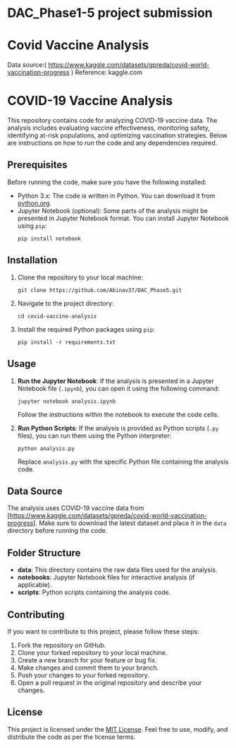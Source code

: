 # DAC_Phase1-5 project submission
# Covid Vaccine Analysis
Data source:( https://www.kaggle.com/datasets/gpreda/covid-world-vaccination-progress )
Reference: kaggle.com

# COVID-19 Vaccine Analysis

This repository contains code for analyzing COVID-19 vaccine data. The analysis includes evaluating vaccine effectiveness, monitoring safety, identifying at-risk populations, and optimizing vaccination strategies. Below are instructions on how to run the code and any dependencies required.

## Prerequisites

Before running the code, make sure you have the following installed:

- Python 3.x: The code is written in Python. You can download it from [python.org](https://www.python.org/downloads/).
- Jupyter Notebook (optional): Some parts of the analysis might be presented in Jupyter Notebook format. You can install Jupyter Notebook using `pip`:
  ```
  pip install notebook
  ```

## Installation

1. Clone the repository to your local machine:
   ```
   git clone https://github.com/Abinav37/DAC_Phase5.git
   ```
2. Navigate to the project directory:
   ```
   cd covid-vaccine-analysis
   ```

3. Install the required Python packages using `pip`:
   ```
   pip install -r requirements.txt
   ```

## Usage

1. **Run the Jupyter Notebook**:
   If the analysis is presented in a Jupyter Notebook file (`.ipynb`), you can open it using the following command:
   ```
   jupyter notebook analysis.ipynb
   ```
   Follow the instructions within the notebook to execute the code cells.

2. **Run Python Scripts**:
   If the analysis is provided as Python scripts (`.py` files), you can run them using the Python interpreter:
   ```
   python analysis.py
   ```
   Replace `analysis.py` with the specific Python file containing the analysis code.

## Data Source

The analysis uses COVID-19 vaccine data from [https://www.kaggle.com/datasets/gpreda/covid-world-vaccination-progress]. Make sure to download the latest dataset and place it in the `data` directory before running the code.

## Folder Structure

- **data**: This directory contains the raw data files used for the analysis.
- **notebooks**: Jupyter Notebook files for interactive analysis (if applicable).
- **scripts**: Python scripts containing the analysis code.

## Contributing

If you want to contribute to this project, please follow these steps:

1. Fork the repository on GitHub.
2. Clone your forked repository to your local machine.
3. Create a new branch for your feature or bug fix.
4. Make changes and commit them to your branch.
5. Push your changes to your forked repository.
6. Open a pull request in the original repository and describe your changes.

## License

This project is licensed under the [MIT License](LICENSE). Feel free to use, modify, and distribute the code as per the license terms.


